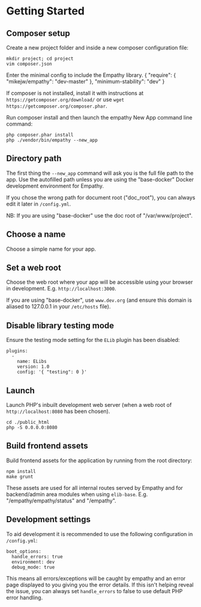 

Getting Started
===

Composer setup
---

Create a new project folder and inside a new composer configuration file:

    mkdir project; cd project
    vim composer.json

Enter the minimal config to include the Empathy library.
    {
        "require": {
            "mikejw/empathy": "dev-master"
        },
        "minimum-stability": "dev"
    }

If composer is not installed, install it with instructions at `https://getcomposer.org/download/`
or use `wget https://getcomposer.org/composer.phar`.

Run composer install and then launch the empathy New App command line command:

    php composer.phar install
    php ./vendor/bin/empathy --new_app

Directory path
---

The first thing the `--new_app` command will ask you is the full file path to the app. Use the autofilled 
path unless you are using the "base-docker" Docker development environment for Empathy.

If you chose the wrong path for document root ("doc_root"), you can always edit it later in `/config.yml`.

NB: If you are using "base-docker" use the doc root of "/var/www/project".

Choose a name
---

Choose a simple name for your app.

Set a web root
---

Choose the web root where your app will be accessible using your browser in development. 
E.g. `http://localhost:3000`.

If you are using "base-docker", use `www.dev.org` (and ensure this domain is aliased to 127.0.0.1 in 
your `/etc/hosts` file).

Disable library testing mode
---

Ensure the testing mode setting for the `ELib` plugin has been disabled:

    plugins:
      -
        name: ELibs
        version: 1.0
        config: '{ "testing": 0 }'

Launch
---

Launch PHP's inbuilt development web server (when a web root of `http://localhost:8080` has been
chosen).

    cd ./public_html
    php -S 0.0.0.0:8080

Build frontend assets
---

Build frontend assets for the application by running from the root directory:

    npm install
    make grunt

These assets are used for all internal routes served by Empathy and for backend/admin area
modules when using `elib-base`. E.g.  "/empathy/empathy/status" and "/empathy".

Development settings
---

To aid development it is recommended to use the following configuration in `/config.yml`:

    boot_options:
      handle_errors: true
      environment: dev
      debug_mode: true

This means all errors/exceptions will be caught by empathy and an error page displayed to you
giving you the error details. If this isn't helping reveal the issue, you can always set 
`handle_errors` to false to use default PHP error handling.
